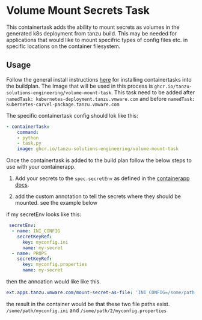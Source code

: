 # Volume Mount Secrets Task

This containertask adds the ability to mount secrets as volumes in the generated k8s deployment from tanzu build. This may be needed for applications that would like to mount specifric types of config files etc. in specific locations on the container filesystem.


## Usage

Follow the general install instructions [here](../README.md#installing-a-container-task) for installing containertasks into the buildplan. The Image that will be used in this process is `ghcr.io/tanzu-solutions-engineering/volume-mount-task`. This task need to be added after `namedTask: kubernetes-deployment.tanzu.vmware.com` and before `namedTask: kubernetes-carvel-package.tanzu.vmware.com`

The specific containertask config should lok like this:

```yaml
- containerTask:
    command:
    - python
    - task.py
    image: ghcr.io/tanzu-solutions-engineering/volume-mount-task
```

Once the containertask is added to the build plan follow the below steps to use with your containerapp.


1. Add your secrets to the `spec.secretEnv` as defined in the [containerapp docs](https://techdocs.broadcom.com/us/en/vmware-tanzu/platform/tanzu-platform/saas/tnz-platform/spaces-how-to-monitor-scale-apps-configure-env-vars.html). 

2. add the custom annotation to tell the secrets where they should be mounted. see the example below

if my  secretEnv looks like this:
```yaml
 secretEnv:
  - name: INI_CONFIG
    secretKeyRef:
      key: myconfig.ini
      name: my-secret
  - name: PROPS
    secretKeyRef:
      key: myconfig.properties
      name: my-secret
```

then the annoation would like like this.  

```yaml
ext.apps.tanzu.vmware.com/mount-secret-as-file: 'INI_CONFIG=/some/path,PROPS=/some/path/2'
```

the result in the container would be that these two file paths exist. `/some/path/myconfig.ini` and `/some/path/2/myconfig.properties`